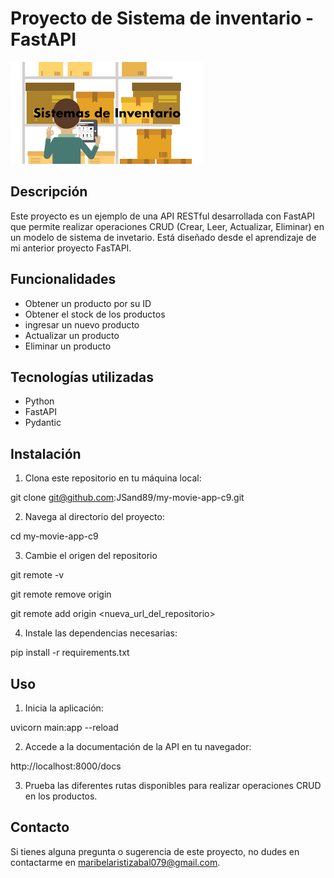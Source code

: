 # Proyecto de Sistema de inventario - FastAPI

<img src="img/Sistema_de_invetario.png" alt="Logo Inventario">

## Descripción

Este proyecto es un ejemplo de una API RESTful desarrollada con FastAPI que permite realizar operaciones CRUD (Crear, Leer, Actualizar, Eliminar) en un modelo de sistema de invetario. Está diseñado desde el aprendizaje de mi anterior proyecto FasTAPI.

## Funcionalidades

- Obtener un producto por su ID
- Obtener el stock de los productos 
- ingresar un nuevo producto
- Actualizar un producto 
- Eliminar un producto

## Tecnologías utilizadas

- Python
- FastAPI
- Pydantic

## Instalación

1. Clona este repositorio en tu máquina local:

git clone git@github.com:JSand89/my-movie-app-c9.git


2. Navega al directorio del proyecto:

cd my-movie-app-c9

3. Cambie el origen del repositorio 

git remote -v

git remote remove origin

git remote add origin <nueva_url_del_repositorio>

4. Instale las dependencias necesarias:

pip install -r requirements.txt


## Uso

1. Inicia la aplicación:

uvicorn main:app --reload


2. Accede a la documentación de la API en tu navegador:

http://localhost:8000/docs


3. Prueba las diferentes rutas disponibles para realizar operaciones CRUD en los productos.


## Contacto

Si tienes alguna pregunta o sugerencia de este proyecto, no dudes en contactarme en [maribelaristizabal079@gmail.com](https://github.com/maribelaristizabal).


